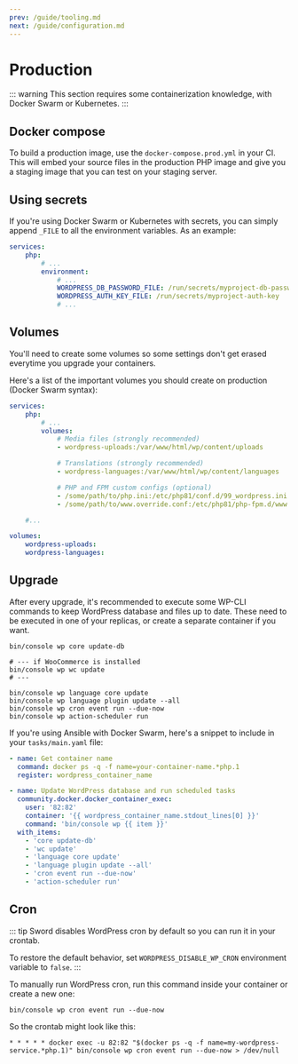 ```yaml
---
prev: /guide/tooling.md
next: /guide/configuration.md
---
```


# Production

::: warning
This section requires some containerization knowledge, with Docker Swarm or Kubernetes.
:::

## Docker compose

To build a production image, use the `docker-compose.prod.yml` in your CI.
This will embed your source files in the production PHP image and give you a staging image that you can test
on your staging server.

## Using secrets

If you're using Docker Swarm or Kubernetes with secrets, you can simply append `_FILE` to all the
environment variables. As an example:

```yaml
services:
    php:
        # ...
        environment:
            # ...
            WORDPRESS_DB_PASSWORD_FILE: /run/secrets/myproject-db-password
            WORDPRESS_AUTH_KEY_FILE: /run/secrets/myproject-auth-key
            # ...
```

## Volumes

You'll need to create some volumes so some settings don't get erased everytime you upgrade your containers.

Here's a list of the important volumes you should create on production (Docker Swarm syntax):

```yaml
services:
    php:
        # ...
        volumes:
            # Media files (strongly recommended)
            - wordpress-uploads:/var/www/html/wp/content/uploads

            # Translations (strongly recommended)
            - wordpress-languages:/var/www/html/wp/content/languages

            # PHP and FPM custom configs (optional)
            - /some/path/to/php.ini:/etc/php81/conf.d/99_wordpress.ini:ro
            - /some/path/to/www.override.conf:/etc/php81/php-fpm.d/www.override.1.conf:ro

    #...

volumes:
    wordpress-uploads:
    wordpress-languages:
```

## Upgrade

After every upgrade, it's recommended to execute some WP-CLI commands to keep WordPress database and files up to date.
These need to be executed in one of your replicas, or create a separate container if you want.

```bash:no-line-numbers
bin/console wp core update-db

# --- if WooCommerce is installed
bin/console wp wc update
# ---

bin/console wp language core update
bin/console wp language plugin update --all
bin/console wp cron event run --due-now
bin/console wp action-scheduler run
```

If you're using Ansible with Docker Swarm, here's a snippet to include in your `tasks/main.yaml` file:

```yaml
- name: Get container name
  command: docker ps -q -f name=your-container-name.*php.1
  register: wordpress_container_name

- name: Update WordPress database and run scheduled tasks
  community.docker.docker_container_exec:
    user: '82:82'
    container: '{{ wordpress_container_name.stdout_lines[0] }}'
    command: 'bin/console wp {{ item }}'
  with_items:
    - 'core update-db'
    - 'wc update'
    - 'language core update'
    - 'language plugin update --all'
    - 'cron event run --due-now'
    - 'action-scheduler run'
```

## Cron

::: tip
Sword disables WordPress cron by default so you can run it in your crontab.

To restore the default behavior, set `WORDPRESS_DISABLE_WP_CRON` environment variable to `false`.
:::

To manually run WordPress cron, run this command inside your container or create a new one:

```bash:no-line-numbers
bin/console wp cron event run --due-now
```

So the crontab might look like this:

```bash:no-line-numbers
* * * * * docker exec -u 82:82 "$(docker ps -q -f name=my-wordpress-service.*php.1)" bin/console wp cron event run --due-now > /dev/null
```